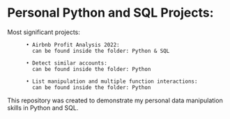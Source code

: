 # Personal Python and SQL Projects:

Most significant projects: 

          •	Airbnb Profit Analysis 2022:
            can be found inside the folder: Python & SQL
                          
          •	Detect similar accounts:
            can be found inside the folder: Python

          •	List manipulation and multiple function interactions:
            can be found inside the folder: Python


This repository was created to demonstrate my personal data manipulation skills in Python and SQL.

